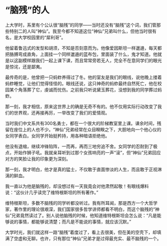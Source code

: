 # “脑残”的人

上大学时，系里有个公认很“脑残”的同学——当时还没有“脑残”这个词，我们管那些特别二的人叫“神仙”。我至今都不知道这位“神仙”兄弟叫什么，但他当时很有名，是大学校园里的“犀利哥”。 

他留着鲁迅式的发型和胡须，不知是否刻意而为。他像爱因斯坦一样邋遢，每天都把胳膊弯成直角，上面挂一个同样邋遢的蓝布包，里面装了什么，鬼才知道。他就是以这副模样跟我们一起上课下课，而且常常旁若无人，完全不在意同学们的眼光是惊诧，还是鄙夷。 

最传奇的是，他曾把一只蚂蚱养得过了冬。他的室友是我们的眼线，说他晚上搂着蚂蚱睡觉，让他们觉得怪怪的。眼线还说，这只神奇的蚂蚱最终自然死亡，他在校园某个角落葬了它，虔诚而忧伤。之前我只听说黛玉葬花，没想到我的同学葬过蚂蚱。 

那一刻，我才相信，原来这世界上的确是无奇不有的。他不仅用实际行动改变了我们的世界观，还再接再厉，一举改变了我们的爱情观。 

当时我们中文系共有300名勇士，都在一个很大的阶梯教室里上课。课余时间，残留在座位上的人也不少。“神仙”兄弟经常在众目睽睽之下，大胆地向一个他心仪的女同学表白。女同学开始挺矜持，用各种暗语拒绝他。 

他没有退缩，继续冲锋陷阵，一而再，再而三地穷追不舍。女同学的忍耐到了极点，开始作狮子吼。我就亲耳听到过那个女孩响亮的一声“滚”，但“神仙”兄弟回应对方的笑脸让我的印象更为深刻。 

那一刻，我才明白，他才是真的猛士，不仅敢于直面惨淡的人生，而且敢于正视淋漓的鲜血。 

我一直以为他是脑残的，却没想过有一天我竟会对他肃然起敬！有眼线爆料说：“这伙计几乎读完了维特根斯坦的所有著作。” 

维特根斯坦，多数不脑残的同学听都没听过。我有所耳闻，那是西方一个大哲学家，著作里的理论很艰深，我们国家很多哲学讲师都看不明白，而这个脑残的“神仙”兄弟竟然读过了。别人说他脑残的时候，他知道维特根斯坦会怎么说：“凡是能够说的事情，都能够说清楚；而凡是不能说的事情，就应该沉默。” 

大学时光，我们就这样一路“脑残”着度过了，看上去很美，但在美的空壳下，却填满了空虚和无聊。也许，只有那位“神仙”兄弟才是过得最充实、最不脑残的一个。